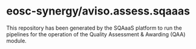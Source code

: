 # eosc-synergy/aviso.assess.sqaaas
This repository has been generated by the SQAaaS platform to run the pipelines
for the operation of the
Quality Assessment & Awarding (QAA)
module.